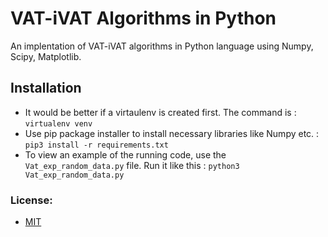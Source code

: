 # **VAT-iVAT Algorithms in Python**
An implentation of VAT-iVAT algorithms in Python language using Numpy, Scipy, Matplotlib.
## Installation
 - It would be better if a virtaulenv is created first. The command is :
  ```virtualenv venv```
  - Use pip package installer to install necessary libraries like Numpy etc. :
  ```pip3 install -r requirements.txt ```
  - To view an example of the running code, use the ``` Vat_exp_random_data.py ``` file. Run it like this :
  ```python3 Vat_exp_random_data.py``` 
### License:
 - [MIT](https://github.com/Trisanu-007/VAT-iVAT-Algorithms-Python/blob/main/LICENSE)